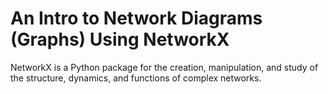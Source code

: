 # An Intro to Network Diagrams (Graphs) Using NetworkX

NetworkX is a Python package for the creation, manipulation, and study of the structure, dynamics, and functions of complex networks.
